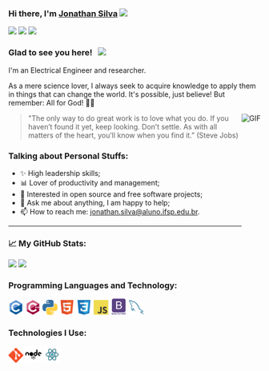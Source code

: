 ### Hi there, I'm <a href="https://www.github.com/JonathanTSilva/" target="_blank">Jonathan Silva</a> <img src="https://media.giphy.com/media/hvRJCLFzcasrR4ia7z/giphy.gif" width="25px">

[![](https://img.shields.io/badge/GitHub-100000?style=for-the-badge&logo=github&logoColor=white)](https://www.github.com/JonathanTSilva/)
[![](https://img.shields.io/badge/linkedin-%230077B5.svg?&style=for-the-badge&logo=linkedin&logoColor=white)](https://www.linkedin.com/in/JonathanTSilva/)
[![](https://img.shields.io/badge/YouTube-FF0000?style=for-the-badge&logo=youtube&logoColor=white)](https://www.youtube.com/channel/UCEqsLtzTIW-M81vMbQ8msnQ/featured)

### Glad to see you here! &nbsp; [![](https://views.whatilearened.today/views/github/JonathanTSilva/JonathanTSilva.svg)](http://github.com/JonathanTSilva/JonathanTSilva)

I'm an Electrical Engineer and researcher.

As a mere science lover, I always seek to acquire knowledge to apply them in things that can change the world. It's possible, just believe! But remember: All for God! 🙏🏻

<img align="right" alt="GIF" src="https://media.giphy.com/media/w60Q8TMl92U5hCq3Zb/giphy.gif" height="318" />

>"The only way to do great work is to love what you do. If you haven’t found it yet, keep looking. Don’t settle. As with all matters of the heart, you’ll know when you find it.” (Steve Jobs)

### Talking about Personal Stuffs:
* ✨ High leadership skills;
* 📊 Lover of productivity and management;
* 🤝 Interested in open source and free software projects;
* 💬 Ask me about anything, I am happy to help;
* 📫 How to reach me: jonathan.silva@aluno.ifsp.edu.br.

---

### 📈 My GitHub Stats:

<p>
  <img height="180em" src="https://github-readme-stats.vercel.app/api?username=JonathanTSilva&show_icons=true&hide_border=true&&count_private=true&include_all_commits=true" />
  <img height="180em" src="https://github-readme-stats.vercel.app/api/top-langs/?username=JonathanTSilva&exclude_repo=KNN-Image-Classification&show_icons=true&hide_border=true&layout=compact&langs_count=8"/>
</p>

### Programming Languages and Technology:
<img src = 'https://github.com/JonathanTSilva/JonathanTSilva/blob/master/Images/c-original.svg' width='30'/> 
<img src = 'https://github.com/JonathanTSilva/JonathanTSilva/blob/master/Images/cpp.svg' width='30'/> 
<img src = 'https://github.com/JonathanTSilva/JonathanTSilva/blob/master/Images/python2.png' height='30'/>  
<img src = 'https://github.com/JonathanTSilva/JonathanTSilva/blob/master/Images/html.svg' width='30'/> 
<img src = 'https://github.com/JonathanTSilva/JonathanTSilva/blob/master/Images/css.svg' width='30'/> 
<img src = 'https://github.com/JonathanTSilva/JonathanTSilva/blob/master/Images/js.svg' width='30'/> 
<img src = 'https://github.com/JonathanTSilva/JonathanTSilva/blob/master/Images/bootstrap.svg' width='33'/> 
<img src = 'https://github.com/JonathanTSilva/JonathanTSilva/blob/master/Images/sql.svg' width='30'/> 
 
### Technologies I Use:
<img src = 'https://github.com/JonathanTSilva/JonathanTSilva/blob/master/Images/git.svg' width='30'/> 
<img src = 'https://github.com/JonathanTSilva/JonathanTSilva/blob/master/Images/nodejs.svg' width='33'/> 
<img src = 'https://github.com/JonathanTSilva/JonathanTSilva/blob/master/Images/react.svg' width='33'/>

<!--
**JonathanTSilva/JonathanTSilva** is a ✨ _special_ ✨ repository because its `README.md` (this file) appears on your GitHub profile.

Here are some ideas to get you started:

- 🔭 I’m currently working on ...
- 🌱 I’m currently learning ...
- 👯 I’m looking to collaborate on ...
- 🤔 I’m looking for help with ...
- 💬 Ask me about ...
- 📫 How to reach me: ...
- 😄 Pronouns: ...
- ⚡ Fun fact: ...

<a href="https://stackoverflow.com/help/badges/51/python?userid=562769"><img src = 'https://github.com/MarikIshtar007/MarikIshtar007/blob/master/images/python2.png' height='30'/></a>
<img src = 'https://github.com/MarikIshtar007/MarikIshtar007/blob/master/images/sql.svg' width='30'/>
<img src = 'https://github.com/MarikIshtar007/MarikIshtar007/blob/master/images/html.svg' width='30'/>
<img src = 'https://github.com/MarikIshtar007/MarikIshtar007/blob/master/images/js.svg' width='30'/>
<img src = 'https://github.com/MarikIshtar007/MarikIshtar007/blob/master/images/css.svg' width='30'/>
<img src = 'https://github.com/MarikIshtar007/MarikIshtar007/blob/master/images/bootstrap.svg' width='33'/>
<img src = 'https://github.com/MarikIshtar007/MarikIshtar007/blob/master/images/git.svg' width='30'/>

-->
